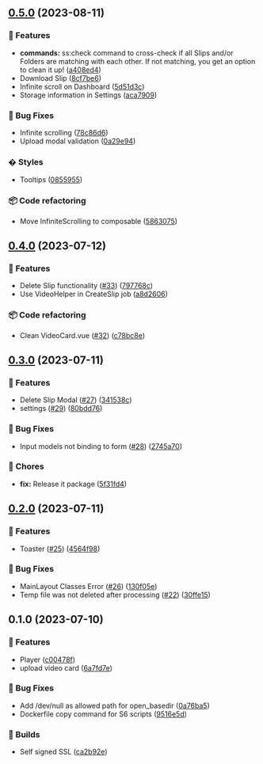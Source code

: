 

## [0.5.0](https://github.com/christoxz/slipstream-core/compare/0.4.0...0.5.0) (2023-08-11)


### 🚀 Features

* **commands:** ss:check command to cross-check if all Slips and/or Folders are matching with each other. If not matching, you get an option to clean it up! ([a408ed4](https://github.com/christoxz/slipstream-core/commit/a408ed4a94322327c7276152100ab6a3cef2293e))
* Download Slip ([8cf7be6](https://github.com/christoxz/slipstream-core/commit/8cf7be66142f63a119fb3949be98d6763b86e7b2))
* Infinite scroll on Dashboard ([5d51d3c](https://github.com/christoxz/slipstream-core/commit/5d51d3c6b0e1bab4bf6c80ee3d03633e1d527e60))
* Storage information in Settings ([aca7909](https://github.com/christoxz/slipstream-core/commit/aca7909b0c4912226d9e4a8b6f9661f117ccca97))


### 🐛 Bug Fixes

* Infinite scrolling ([78c86d6](https://github.com/christoxz/slipstream-core/commit/78c86d642e0a1b385f36ef5c6a47b82fe631b224))
* Upload modal validation ([0a29e94](https://github.com/christoxz/slipstream-core/commit/0a29e94a66b098983a1d5a6c74314428ba59f426))


### � Styles

* Tooltips ([0855955](https://github.com/christoxz/slipstream-core/commit/085595569d5d384a65dbb1c007dff3db10c11683))


### 📦 Code refactoring

* Move InfiniteScrolling to composable ([5863075](https://github.com/christoxz/slipstream-core/commit/5863075f679b9c775da427ea234879c263906bbb))

## [0.4.0](https://github.com/christoxz/slipstream-core/compare/0.3.0...0.4.0) (2023-07-12)


### 🚀 Features

* Delete Slip functionality ([#33](https://github.com/christoxz/slipstream-core/issues/33)) ([797768c](https://github.com/christoxz/slipstream-core/commit/797768c339e4cdbffb313fadc7370cb87937d0f0))
* Use VideoHelper in CreateSlip job ([a8d2606](https://github.com/christoxz/slipstream-core/commit/a8d260618b99b612259684adcd36e094758167e7))


### 📦 Code refactoring

* Clean VideoCard.vue ([#32](https://github.com/christoxz/slipstream-core/issues/32)) ([c78bc8e](https://github.com/christoxz/slipstream-core/commit/c78bc8e5c112cf14068e4127383cce385c6cb1fd))

## [0.3.0](https://github.com/christoxz/slipstream-core/compare/0.2.0...0.3.0) (2023-07-11)


### 🚀 Features

* Delete Slip Modal ([#27](https://github.com/christoxz/slipstream-core/issues/27)) ([341538c](https://github.com/christoxz/slipstream-core/commit/341538c729ec992c3c730b0d9c1d4d1ef050a5ad))
* settings ([#29](https://github.com/christoxz/slipstream-core/issues/29)) ([80bdd76](https://github.com/christoxz/slipstream-core/commit/80bdd7616e49a44474d77fc296e5293e5c7c38c4))


### 🐛 Bug Fixes

* Input models not binding to form ([#28](https://github.com/christoxz/slipstream-core/issues/28)) ([2745a70](https://github.com/christoxz/slipstream-core/commit/2745a704893abe8ed80b3b2454fd8a9086102b5e))


### 🔧 Chores

* **fix:** Release it package ([5f31fd4](https://github.com/christoxz/slipstream-core/commit/5f31fd4c8d479bbb9ede72c51252bfecfdbbb9be))

## [0.2.0](https://github.com/christoxz/slipstream-core/compare/0.1.0...0.2.0) (2023-07-11)


### 🚀 Features

* Toaster ([#25](https://github.com/christoxz/slipstream-core/issues/25)) ([4564f98](https://github.com/christoxz/slipstream-core/commit/4564f98b13e094dbabb7574a8231f0eb4519abf1))


### 🐛 Bug Fixes

* MainLayout Classes Error ([#26](https://github.com/christoxz/slipstream-core/issues/26)) ([130f05e](https://github.com/christoxz/slipstream-core/commit/130f05e8b2433b45ba112f95718d6027ee65005c))
* Temp file was not deleted after processing ([#22](https://github.com/christoxz/slipstream-core/issues/22)) ([30ffe15](https://github.com/christoxz/slipstream-core/commit/30ffe157cda299229c707331fedf22d243b44475))

## 0.1.0 (2023-07-10)


### 🚀 Features

* Player ([c00478f](https://github.com/christoxz/slipstream-core/commit/c00478f7fa3e8e4317e3bd4a07f709d04b1909cb))
* upload video card ([6a7fd7e](https://github.com/christoxz/slipstream-core/commit/6a7fd7e934ebe0f62bd6c6ae8cbb67c33804c880))


### 🐛 Bug Fixes

* Add /dev/null as allowed path for open_basedir ([0a76ba5](https://github.com/christoxz/slipstream-core/commit/0a76ba536a2df8cd3aa005980f62e26b8ea455e5))
* Dockerfile copy command for S6 scripts ([9516e5d](https://github.com/christoxz/slipstream-core/commit/9516e5dcd14e4fa8412d9d1967cf3a5a6f0a1932))


### 💚 Builds

* Self signed SSL ([ca2b92e](https://github.com/christoxz/slipstream-core/commit/ca2b92e73acb06a6405c3421a3d74c5e629cd3ec))